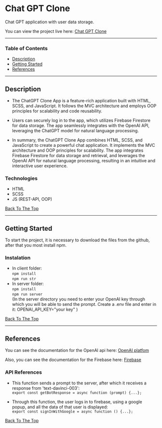# Chat GPT Clone

Chat GPT application with user data storage.

You can view the project live here:
[Chat GPT Clone](https://chat-gpt-clone-app.netlify.app/)

---

### Table of Contents

- [Description](#description)
- [Getting Started](#getting-started)
- [References](#references)

---

## Description

- The ChatGPT Clone App is a feature-rich application built with HTML, SCSS, and JavaScript. It follows the MVC architecture and employs OOP principles for scalability and code reusability.

- Users can securely log in to the app, which utilizes Firebase Firestore for data storage. The app seamlessly integrates with the OpenAI API, leveraging the ChatGPT model for natural language processing.

- In summary, the ChatGPT Clone App combines HTML, SCSS, and JavaScript to create a powerful chat application. It implements the MVC architecture and OOP principles for scalability. The app integrates Firebase Firestore for data storage and retrieval, and leverages the OpenAI API for natural language processing, resulting in an intuitive and interactive user experience.

### Technologies

- HTML
- SCSS
- JS (REST-API, OOP)

[Back To The Top](#chat-gpt-clone)

---

## Getting Started

To start the project, it is necessary to download the files from the github, after that you most install npm.

### Instalation

- In client folder: <br>`npm install` <br> `npm run str`
- In server folder: <br>`npm install` <br> `npm run server` <br> (In the server directory you need to enter your OpenAI key through which you will be able to send the prompt. Create a .env file and enter in it: OPENAI_API_KEY="your key"
  )

[Back To The Top](#chat-gpt-clone)

---

## References

You can see the documentation for the OpenAI api here: [OpenAI platfom](https://platform.openai.com/docs/introduction)

Also, you can see the documentation for the Firebase here: [Firebase](https://firebase.google.com/docs)

### API References

- This function sends a prompt to the server, after which it receives a response from 'text-davinci-003':<br>
  `export const getBotResponse = async function (prompt) {...};`

- Through this function, the user logs in to firebase, using a google popup, and all the data of that user is displayed:
  <br>
  `export const signInWithGoogle = async function () {...};`

[Back To The Top](#chat-gpt-clone)
